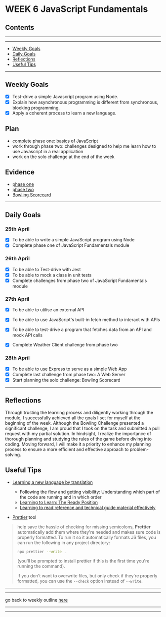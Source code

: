 # WEEK 6 JavaScript Fundamentals

## Contents

---
---

* [Weekly Goals](#weekly-goals)
* [Daily Goals](#daily-goals)
* [Reflections](#reflections)
* [Useful Tips](#useful-tips)

---

## Weekly Goals

* [x] Test-drive a simple Javascript program using Node.
* [x] Explain how asynchronous programming is different from synchronous, blocking programming.
* [x] Apply a coherent process to learn a new language.

## Plan

* complete phase one: basics of JavaScript
* work through phase two: challenges designed to help me learn how to use Javascript in a real application
* work on the solo challenge at the end of the week

## Evidence

* [phase one](https://github.com/maddc0de/javascript-fundamentals-I)
* [phase two](https://github.com/maddc0de/javascript-fundamentals-II)
* [Bowling Scorecard](https://github.com/maddc0de/bowling-challenge)

---

## Daily Goals

### 25th April

* [x] To be able to write a simple JavaScript program using Node
* [x] Complete phase one of JavaScript Fundamentals module

### 26th April

* [x] To be able to Test-drive with Jest
* [x] To be able to mock a class in unit tests
* [x] Complete challenges from phase two of JavaScript Fundamentals module

### 27th April

* [x] To be able to utilise an external API
* [x] To be able to use JavaScript's built-in fetch method to interact with APIs
* [x] To be able to test-drive a program that fetches data from an API and mock API calls
* [x] Complete Weather Client challenge from phase two


### 28th April

* [x] To be able to use Express to serve as a simple Web App
* [x] Complete last challenge from phase two: A Web Server
* [x] Start planning the solo challenge: Bowling Scorecard

---

## Reflections

Through trusting the learning process and diligently working through the module, I successfully achieved all the goals I set for myself at the beginning of the week. Although the Bowling Challenge presented a significant challenge, I am proud that I took on the task and submitted a pull request with my partial solution. In hindsight, I realize the importance of thorough planning and studying the rules of the game before diving into coding. Moving forward, I will make it a priority to enhance my planning process to ensure a more efficient and effective approach to problem-solving.

## Useful Tips

* [Learning a new language by translation](https://hackmd.io/kMNgXiPHQf2Q_P9A-tnS9A)
  * Following the flow and getting visibility: Understanding which part of the code are running and in which order
  * [Learning to Learn: The Ready Position](https://sjmog.github.io/posts/491_learning_to_learn_1/)
  * [Learning to read reference and technical guide material effectively](https://hackmd.io/F-pmnp3hRhePddmf3mnKGw)

* [Prettier](https://prettier.io/docs/en/install.html) tool

> help save the hassle of checking for missing semicolons, **Prettier** automatically add them where they're needed and makes sure code is properly formatted. To run it so it automatically formats JS files, you can run the following in any project directory:
>
> ```bash
> npx prettier --write .
> ```
>
> (you'll be prompted to install prettier if this is the first time you're running the command).
>
> If you don't want to overwrite files, but only check if they're properly formatted, you can use the `--check` option instead of `--write`.

---
---

go back to weekly outline [here](https://github.com/maddc0de/learning-journey-at-makers/blob/main/README.md)

---
---
